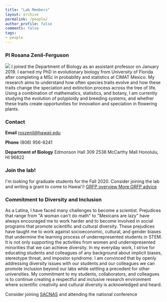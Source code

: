 ```yaml
---
title: "Lab Members"
layout: archive
permalink: /people/
author_profile: false
comments: false
tags:
- people
---
```

### PI Rosana Zenil-Ferguson
![](/pages/mypicsmall.png)
I joined the Department of Biology as an assistant professor on January 2019. I earned my PhD in evolutionary biology from University of Florida after completing a MSc in probability and statistics at CIMAT Mexico. My research aims to understand how often species traits evolve and how these traits change the speciation and extinction process across the tree of life. Using a combination of mathematics, statistics, and botany, I am currently studying the evolution of polyploidy and breeding systems, and whether these traits create opportunities for innovation and speciation in flowering plants.


### Contact
**Email**  roszenil@hawaii.edu

**Phone** (808) 956-8241

**Department of Biology**
Edmonson Hall 309
2538 McCarthy Mall
Honolulu, HI 96822

### Join the lab!
I'm looking for graduate students for the Fall 2020. Consider joining the lab and writing a grant to come to Hawai'i!
[GRFP overview ](https://www.alexhunterlang.com/nsf-fellowship)
[More GRFP advice ](http://cdmuir.netlify.com/post/2019-07-11-grfp/)


### Commitment to Diversity and Inclusion
As a Latina, I have faced many challenges to become a scientist. Prejudices that range from "A woman can't do math" to "Mexicans are lazy" have always encouraged me to work harder and to become involved in social programs that promote scientific and cultural diversity.  These prejudices have taught me to work against socioeconomic, cultural, and gender biases that undermine the learning process of  underrepresented students in STEM.
It is not only supporting the activities from women and underrepresented minorities that we can achieve diversity. In my everyday work, I strive for educating students and colleagues of any background about implicit biases, stereotype threat, and impostor syndrome. I am convinced that by openly addressing diversity issues with our students and our colleagues we can promote inclusion beyond our labs while settling a precedent for other universities. My commitment to my students, collaborators, and colleagues is to continue creating a respectful and inclusive research environment where scientific creativity and cultural diversity is acknowledged and heard.

Consider joining [SACNAS](https://www.2019sacnas.org/) and attending the national conference

